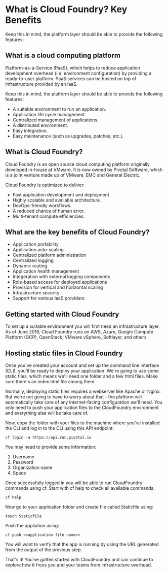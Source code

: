 # What is Cloud Foundry? Key Benefits
Keep this in mind, the platform layer should be able to provide the following features:

## What is a cloud computing platform
Platform-as-a-Service (PaaS), which helps to reduce application development overhead (i.e. environment configuration) by providing a ready-to-user platform. PaaS services can be hosted on top of infrastructure provided by an IaaS.

Keep this in mind, the platform layer should be able to provide the following features:
- A suitable environment to run an application.
- Application life cycle management.
- Centralized management of applications.
- A distributed environment.
- Easy integration.
- Easy maintenance (such as upgrades, patches, etc.).

## What is Cloud Foundry?
Cloud Foundry is an open source cloud computing platform originally developed in-house at VMware. It is now owned by Pivotal Software, which is a joint venture made up of VMware, EMC and General Electric.

Cloud Foundry is optimized to deliver:
- Fast application development and deployment
- Highly scalable and available architecture.
- DevOps-friendly workflows.
- A reduced chance of human error.
- Multi-tenant compute efficiencies.

## What are the key benefits of Cloud Foundry?
- Application portability
- Application auto-scaling
- Centralized platform administration
- Centralized logging
- Dynamic routing
- Application health management
- Integeration with external logging components
- Role-based access for deployed applications
- Provision for vertical and horizontal scaling
- Infrastructure security
- Support for various IaaS providers

## Getting started with Cloud Foundry
To set up a suitable environment you will first need an infrastructure layer. As of June 2019, Cloud Foundry runs on AWS, Azure, Google Compute Platform (GCP), OpenStack, VMware vSphere, Softlayer, and others.

## Hosting static files in Cloud Foundry
Once you've created your account and set up the command line interface (CLI), you'll be ready to deploy your application. We're going to use some static files, which means we'll need one folder and a few html files. Make sure there's an index.html file among them.

Normally, deploying static files requires a webserver like Apache or Nginx. But we're not going to have to worry about that - the platform will automatically take care of any internet-facing configuration we'll need. You only need to push your application files to the CloudFoundry environment and everything else will be take care of.

Now, copy the folder with your files to the machine where you've installed the CLI and log in to the CLI using this API endpoint:

`cf login -a https://api.run.pivotal.io`

You may need to provide some information:
1. Username
2. Password
3. Organization name
4. Space

Once successfully logged in you will be able to run CloudFoundry commands using cf. Start with cf help to check all available commands.

`cf help`

Now go to your application folder and create file called Staticfile using:

`touch Staticfile`

Push the appliation using:

`cf push <<application file name>>`

You will want to verify that the app is running by using the URL generated from the output of the previous step.

That's it! You've gotten started with CloudFoundry and can continue to explore how it frees you and your teams from infrastructure overhead.
